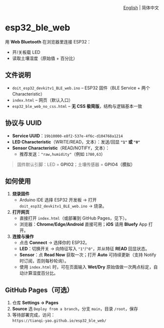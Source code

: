 <p align="right">
  <a href="./README.md">English</a> | 简体中文
</p>

# esp32_ble_web

用 **Web Bluetooth** 在浏览器里连接 ESP32：  
- 开/关板载 LED  
- 读取土壤湿度（原始值 + 百分比）

## 文件说明
- `doit_esp32_devkitv1_BLE_web.ino` – ESP32 固件（BLE Service + 两个 Characteristic）
- `index.html` – 网页（默认入口）
- `esp32_ble_web_no_css.html` – **无 CSS 极简版**，结构与逻辑基本一致

## 协议与 UUID
- **Service UUID**：`19b10000-e8f2-537e-4f6c-d104768a1214`
- **LED Characteristic**（WRITE/READ，文本）：发送/回显 **`"1"` 或 `"0"`**
- **Sensor Characteristic**（READ/NOTIFY，文本）：
  - 推荐发送：`"raw,humidity"`（例如 `1780,63`）

> 固件默认引脚：LED = **GPIO2**；土壤传感器 = **GPIO4（模拟）**  

## 如何使用
1. **烧录固件**  
   - Arduino IDE 选择 ESP32 开发板 → 打开 `doit_esp32_devkitv1_BLE_web.ino` → 烧录。  
2. **打开网页**  
   - 直接打开 `index.html`（或部署到 GitHub Pages，见下）。  
   - 浏览器：**Chrome/Edge/Android** 直接可用；**iOS** 请用 **Bluefy** App 打开。  
3. **连接与操作**  
   - 点击 **Connect** → 选择你的 ESP32。  
   - **LED**：切换开关 → 向特征写入 `"1"`/`"0"`，并从特征 **READ** 回显状态。  
   - **Sensor**：点 **Read Now** 获取一次；打开 **Auto** 可持续更新（支持 Notify 时订阅，否则每秒轮询）。  
   - 使用 `index.html` 时，可在页面输入 **Wet/Dry** 原始值做一次两点标定，自动计算湿度百分比。

## GitHub Pages（可选）
1. 仓库 **Settings → Pages**  
2. **Source** 选 `Deploy from a branch`，分支 `main`，目录 `/root`，保存  
3. 等待部署完成，访问：  
   `https://tianqi-yao.github.io/esp32_ble_web/`
